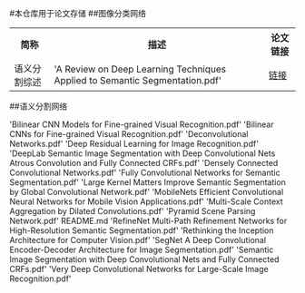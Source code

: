 #本仓库用于论文存储
##图像分类网络
<table>
  <tr>
    <th>简称</th>
    <th>描述</th>
    <th>论文链接</th>
  </tr>
  <tr>
    <td>语义分割综述</td>
    <td>'A Review on Deep Learning Techniques Applied to Semantic Segmentation.pdf'</td>
    <td><a href="./A Review on Deep Learning Techniques Applied to Semantic Segmentation.pdf">链接</td>
    
  </tr>
</table>
##语义分割网络

'Bilinear CNN Models for Fine-grained Visual Recognition.pdf'
'Bilinear CNNs for Fine-grained Visual Recognition.pdf'
'Deconvolutional Networks.pdf'
'Deep Residual Learning for Image Recognition.pdf'
'DeepLab Semantic Image Segmentation with Deep Convolutional Nets Atrous Convolution and Fully Connected CRFs.pdf'
'Densely Connected Convolutional Networks.pdf'
'Fully Convolutional Networks for Semantic Segmentation.pdf'
'Large Kernel Matters Improve Semantic Segmentation by Global Convolutional Network.pdf'
'MobileNets Efficient Convolutional Neural Networks for Mobile Vision Applications.pdf'
'Multi-Scale Context Aggregation by Dilated Convolutions.pdf'
'Pyramid Scene Parsing Network.pdf'
 README.md
'RefineNet Multi-Path Refinement Networks for High-Resolution Semantic Segmentation.pdf'
'Rethinking the Inception Architecture for Computer Vision.pdf'
'SegNet A Deep Convolutional Encoder-Decoder Architecture for Image Segmentation.pdf'
'Semantic Image Segmentation with Deep Convolutional Nets and Fully Connected CRFs.pdf'
'Very Deep Convolutional Networks for Large-Scale Image Recognition.pdf'
